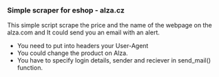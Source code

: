 ### Simple scraper for eshop - alza.cz
This simple script scrape the price and the name of the webpage on the alza.com and It could send you an email with an alert.

- You need to put into headers your User-Agent
- You could change the product on Alza.
- You have to specify login details, sender and reciever in send_mail() function.
